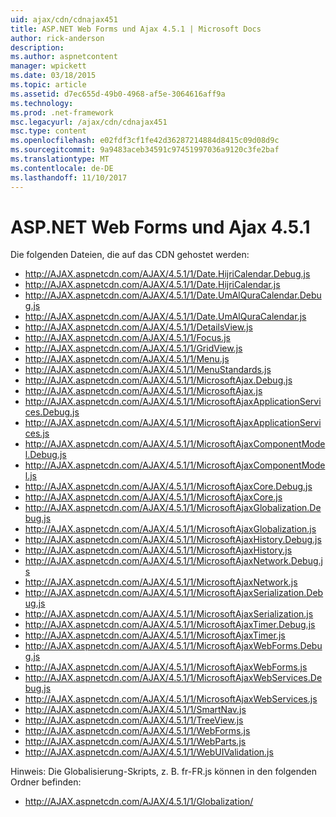 ```yaml
---
uid: ajax/cdn/cdnajax451
title: ASP.NET Web Forms und Ajax 4.5.1 | Microsoft Docs
author: rick-anderson
description: 
ms.author: aspnetcontent
manager: wpickett
ms.date: 03/18/2015
ms.topic: article
ms.assetid: d7ec655d-49b0-4968-af5e-3064616aff9a
ms.technology: 
ms.prod: .net-framework
msc.legacyurl: /ajax/cdn/cdnajax451
msc.type: content
ms.openlocfilehash: e02fdf3cf1fe42d36287214884d8415c09d08d9c
ms.sourcegitcommit: 9a9483aceb34591c97451997036a9120c3fe2baf
ms.translationtype: MT
ms.contentlocale: de-DE
ms.lasthandoff: 11/10/2017
---
```

<a name="aspnet-web-forms-and-ajax-451"></a>ASP.NET Web Forms und Ajax 4.5.1
====================
Die folgenden Dateien, die auf das CDN gehostet werden:

- http://AJAX.aspnetcdn.com/AJAX/4.5.1/1/Date.HijriCalendar.Debug.js
- http://AJAX.aspnetcdn.com/AJAX/4.5.1/1/Date.HijriCalendar.js
- http://AJAX.aspnetcdn.com/AJAX/4.5.1/1/Date.UmAlQuraCalendar.Debug.js
- http://AJAX.aspnetcdn.com/AJAX/4.5.1/1/Date.UmAlQuraCalendar.js
- http://AJAX.aspnetcdn.com/AJAX/4.5.1/1/DetailsView.js
- http://AJAX.aspnetcdn.com/AJAX/4.5.1/1/Focus.js
- http://AJAX.aspnetcdn.com/AJAX/4.5.1/1/GridView.js
- http://AJAX.aspnetcdn.com/AJAX/4.5.1/1/Menu.js
- http://AJAX.aspnetcdn.com/AJAX/4.5.1/1/MenuStandards.js
- http://AJAX.aspnetcdn.com/AJAX/4.5.1/1/MicrosoftAjax.Debug.js
- http://AJAX.aspnetcdn.com/AJAX/4.5.1/1/MicrosoftAjax.js
- http://AJAX.aspnetcdn.com/AJAX/4.5.1/1/MicrosoftAjaxApplicationServices.Debug.js
- http://AJAX.aspnetcdn.com/AJAX/4.5.1/1/MicrosoftAjaxApplicationServices.js
- http://AJAX.aspnetcdn.com/AJAX/4.5.1/1/MicrosoftAjaxComponentModel.Debug.js
- http://AJAX.aspnetcdn.com/AJAX/4.5.1/1/MicrosoftAjaxComponentModel.js
- http://AJAX.aspnetcdn.com/AJAX/4.5.1/1/MicrosoftAjaxCore.Debug.js
- http://AJAX.aspnetcdn.com/AJAX/4.5.1/1/MicrosoftAjaxCore.js
- http://AJAX.aspnetcdn.com/AJAX/4.5.1/1/MicrosoftAjaxGlobalization.Debug.js
- http://AJAX.aspnetcdn.com/AJAX/4.5.1/1/MicrosoftAjaxGlobalization.js
- http://AJAX.aspnetcdn.com/AJAX/4.5.1/1/MicrosoftAjaxHistory.Debug.js
- http://AJAX.aspnetcdn.com/AJAX/4.5.1/1/MicrosoftAjaxHistory.js
- http://AJAX.aspnetcdn.com/AJAX/4.5.1/1/MicrosoftAjaxNetwork.Debug.js
- http://AJAX.aspnetcdn.com/AJAX/4.5.1/1/MicrosoftAjaxNetwork.js
- http://AJAX.aspnetcdn.com/AJAX/4.5.1/1/MicrosoftAjaxSerialization.Debug.js
- http://AJAX.aspnetcdn.com/AJAX/4.5.1/1/MicrosoftAjaxSerialization.js
- http://AJAX.aspnetcdn.com/AJAX/4.5.1/1/MicrosoftAjaxTimer.Debug.js
- http://AJAX.aspnetcdn.com/AJAX/4.5.1/1/MicrosoftAjaxTimer.js
- http://AJAX.aspnetcdn.com/AJAX/4.5.1/1/MicrosoftAjaxWebForms.Debug.js
- http://AJAX.aspnetcdn.com/AJAX/4.5.1/1/MicrosoftAjaxWebForms.js
- http://AJAX.aspnetcdn.com/AJAX/4.5.1/1/MicrosoftAjaxWebServices.Debug.js
- http://AJAX.aspnetcdn.com/AJAX/4.5.1/1/MicrosoftAjaxWebServices.js
- http://AJAX.aspnetcdn.com/AJAX/4.5.1/1/SmartNav.js
- http://AJAX.aspnetcdn.com/AJAX/4.5.1/1/TreeView.js
- http://AJAX.aspnetcdn.com/AJAX/4.5.1/1/WebForms.js
- http://AJAX.aspnetcdn.com/AJAX/4.5.1/1/WebParts.js
- http://AJAX.aspnetcdn.com/AJAX/4.5.1/1/WebUIValidation.js

Hinweis: Die Globalisierung-Skripts, z. B. fr-FR.js können in den folgenden Ordner befinden:

- http://AJAX.aspnetcdn.com/AJAX/4.5.1/1/Globalization/
